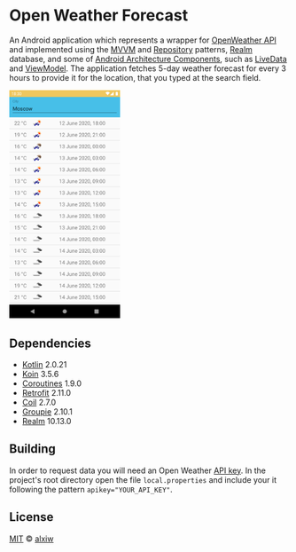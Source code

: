 # Open Weather Forecast

An Android application which represents a wrapper for [OpenWeather API](https://openweathermap.org/api) and implemented using the [MVVM](https://developer.android.com/jetpack/guide#recommended-app-arch) and [Repository](https://developer.android.com/jetpack/guide#recommended-app-arch) patterns, [Realm](https://realm.io/) database, and some of [Android Architecture Components](https://github.com/googlesamples/android-architecture-components), such as [LiveData](https://developer.android.com/topic/libraries/architecture/livedata) and [ViewModel](https://developer.android.com/topic/libraries/architecture/viewmodel). The application fetches 5-day weather forecast for every 3 hours to provide it for the location, that you typed at the search field.

<img src="img/sample.png" alt="drawing" width="200"/>

## Dependencies

* [Kotlin](https://github.com/JetBrains/kotlin) 2.0.21
* [Koin](https://github.com/InsertKoinIO/koin) 3.5.6
* [Coroutines](https://github.com/Kotlin/kotlinx.coroutines) 1.9.0
* [Retrofit](https://github.com/square/retrofit) 2.11.0
* [Coil](https://github.com/coil-kt/coil) 2.7.0
* [Groupie](https://github.com/lisawray/groupie) 2.10.1
* [Realm](https://github.com/realm/realm-java) 10.13.0

## Building

In order to request data you will need an Open Weather [API key](https://home.openweathermap.org/api_keys). In the project's root directory open the file `local.properties` and include your it following the pattern `apikey="YOUR_API_KEY"`.

## License

[MIT](LICENSE) © [alxiw](https://github.com/alxiw)
